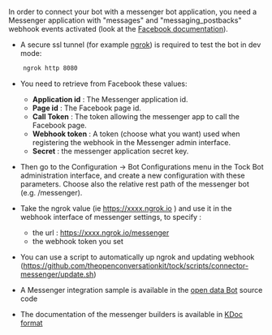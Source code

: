 In order to connect your bot with a messenger bot application, you need a Messenger application with "messages" and "messaging_postbacks" webhook events activated (look at the [Facebook documentation](https://developers.facebook.com/docs/messenger-platform/guides/quick-start)). 

* A secure ssl tunnel (for example [ngrok](https://ngrok.com/)) is required to test the bot in dev mode:

```sh 
    ngrok http 8080
``` 

* You need to retrieve from Facebook these values:

    * **Application id** : The Messenger application id.  
    * **Page id** : The Facebook page id.
    * **Call Token** : The token allowing the messenger app to call the Facebook page.
    * **Webhook token** : A token (choose what you want) used when registering the webhook in the Messenger admin interface.
    * **Secret** : the messenger application secret key.

* Then go to the Configuration -> Bot Configurations menu in the Tock Bot administration interface,
 and create a new configuration with these parameters. Choose also the relative rest path of the messenger bot (e.g. /messenger). 

* Take the ngrok value (ie  https://xxxx.ngrok.io ) and use it in the webhook interface of messenger settings, to specify :
   * the url : https://xxxx.ngrok.io/messenger
   * the webhook token you set
   
* You can use a script to automatically up ngrok and updating webhook (https://github.com/theopenconversationkit/tock/scripts/connector-messenger/update.sh)

* A Messenger integration sample is available in the [open data Bot](https://github.com/theopenconversationkit/tock-bot-open-data) source code

* The documentation of the messenger builders is available in [KDoc format](https://theopenconversationkit.github.io/tock/dokka/tock/fr.vsct.tock.bot.connector.messenger/index.html)
